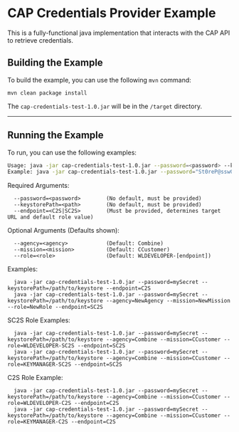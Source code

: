# CAP Credentials Provider Example

This is a fully-functional java implementation that interacts with the CAP API to retrieve credentials.

## Building the Example

To build the example, you can use the following `mvn` command:

```
mvn clean package install
```

The `cap-credentials-test-1.0.jar` will be in the `/target` directory.


-------

## Running the Example

To run, you can use the following examples:

```bash
Usage: java -jar cap-credentials-test-1.0.jar --password=<password> --keystorePath=<path> --endpoint=<C2S|SC2S> [OPTIONS]
Example: java -jar cap-credentials-test-1.0.jar --password="St0reP@ssw0rd!" --keystorePath="/home/ec2-user/npe_user_store.jks" --endpoint=C2S
```

Required Arguments:
```
  --password=<password>        (No default, must be provided)
  --keystorePath=<path>        (No default, must be provided)
  --endpoint=<C2S|SC2S>        (Must be provided, determines target URL and default role value)
```

Optional Arguments (Defaults shown):
```
  --agency=<agency>            (Default: Combine)
  --mission=<mission>          (Default: CCustomer)
  --role=<role>                (Default: WLDEVELOPER-[endpoint])
```

Examples:
```
  java -jar cap-credentials-test-1.0.jar --password=mySecret --keystorePath=/path/to/keystore --endpoint=C2S
  java -jar cap-credentials-test-1.0.jar --password=mySecret --keystorePath=/path/to/keystore --agency=NewAgency --mission=NewMission --role=NewRole --endpoint=SC2S
```
SC2S Role Examples:
```
  java -jar cap-credentials-test-1.0.jar --password=mySecret --keystorePath=/path/to/keystore --agency=Combine --mission=CCustomer --role=WLDEVELOPER-SC2S --endpoint=SC2S
  java -jar cap-credentials-test-1.0.jar --password=mySecret --keystorePath=/path/to/keystore --agency=Combine --mission=CCustomer --role=KEYMANAGER-SC2S --endpoint=SC2S
```

C2S Role Example:
```
  java -jar cap-credentials-test-1.0.jar --password=mySecret --keystorePath=/path/to/keystore --agency=Combine --mission=CCustomer --role=WLDEVELOPER-C2S --endpoint=C2S
  java -jar cap-credentials-test-1.0.jar --password=mySecret --keystorePath=/path/to/keystore --agency=Combine --mission=CCustomer --role=KEYMANAGER-C2S --endpoint=C2S
```
